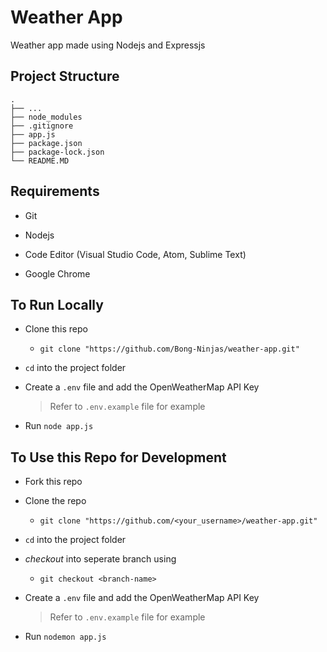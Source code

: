 # Weather App
Weather app made using Nodejs and Expressjs


## Project Structure

```
.
├── ...
├── node_modules
├── .gitignore
├── app.js
├── package.json
├── package-lock.json
└── README.MD
```


## Requirements

- Git

- Nodejs

- Code Editor (Visual Studio Code, Atom, Sublime Text)

- Google Chrome


## To Run Locally

- Clone this repo
  - ```
    git clone "https://github.com/Bong-Ninjas/weather-app.git"
    ```

- `cd` into the project folder

- Create a `.env` file and add the OpenWeatherMap API Key
  
  > Refer to `.env.example` file for example

- Run `node app.js`


## To Use this Repo for Development

- Fork this repo

- Clone the repo
  - ```
    git clone "https://github.com/<your_username>/weather-app.git"
    ```

- `cd` into the project folder

- *checkout* into seperate branch using
  - ``` 
    git checkout <branch-name> 
    ```
- Create a `.env` file and add the OpenWeatherMap API Key
  
  > Refer to `.env.example` file for example

- Run `nodemon app.js`
